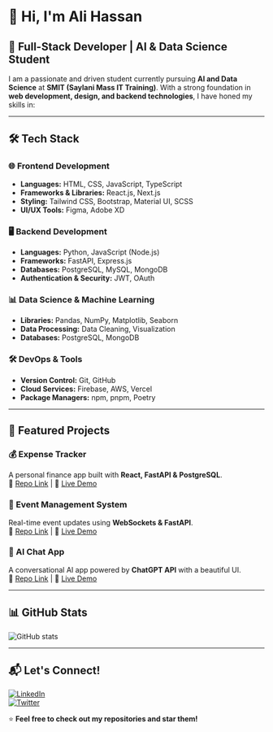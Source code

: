 # 👋 Hi, I'm Ali Hassan  

## 🚀 Full-Stack Developer | AI & Data Science Student  

I am a passionate and driven student currently pursuing **AI and Data Science** at **SMIT (Saylani Mass IT Training)**. With a strong foundation in **web development, design, and backend technologies**, I have honed my skills in:  

---

## 🛠️ Tech Stack  

### 🌐 Frontend Development  
- **Languages:** HTML, CSS, JavaScript, TypeScript  
- **Frameworks & Libraries:** React.js, Next.js  
- **Styling:** Tailwind CSS, Bootstrap, Material UI, SCSS  
- **UI/UX Tools:** Figma, Adobe XD  

### 🖥️ Backend Development  
- **Languages:** Python, JavaScript (Node.js)  
- **Frameworks:** FastAPI, Express.js  
- **Databases:** PostgreSQL, MySQL, MongoDB  
- **Authentication & Security:** JWT, OAuth  

### 📊 Data Science & Machine Learning  
- **Libraries:** Pandas, NumPy, Matplotlib, Seaborn  
- **Data Processing:** Data Cleaning, Visualization  
- **Databases:** PostgreSQL, MongoDB  

### 🛠️ DevOps & Tools  
- **Version Control:** Git, GitHub  
- **Cloud Services:** Firebase, AWS, Vercel  
- **Package Managers:** npm, pnpm, Poetry  

---

## 📌 Featured Projects  

### 💰 Expense Tracker  
A personal finance app built with **React, FastAPI & PostgreSQL**.  
🔗 [Repo Link](#) | 🎥 [Live Demo](#)  

### 📅 Event Management System  
Real-time event updates using **WebSockets & FastAPI**.  
🔗 [Repo Link](#) | 🎥 [Live Demo](#)  

### 🤖 AI Chat App  
A conversational AI app powered by **ChatGPT API** with a beautiful UI.  
🔗 [Repo Link](#) | 🎥 [Live Demo](#)  

---

## 📊 GitHub Stats  
![GitHub stats](https://github-readme-stats.vercel.app/api?username=AliHassan&show_icons=true&theme=radical)  

---

## 📬 Let's Connect!  
[![LinkedIn](https://img.shields.io/badge/LinkedIn-Profile-blue?style=flat&logo=linkedin)](https://www.linkedin.com/in/yourprofile/)  
[![Twitter](https://img.shields.io/badge/Twitter-Profile-blue?style=flat&logo=twitter)](https://twitter.com/yourprofile)  

⭐ **Feel free to check out my repositories and star them!**  
